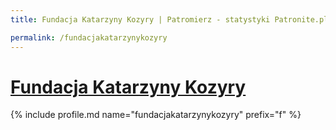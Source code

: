 ```yaml
---
title: Fundacja Katarzyny Kozyry | Patromierz - statystyki Patronite.pl

permalink: /fundacjakatarzynykozyry
---
```


# [Fundacja Katarzyny Kozyry](https://patronite.pl/fundacjakatarzynykozyry)

{% include profile.md name="fundacjakatarzynykozyry" prefix="f" %}
